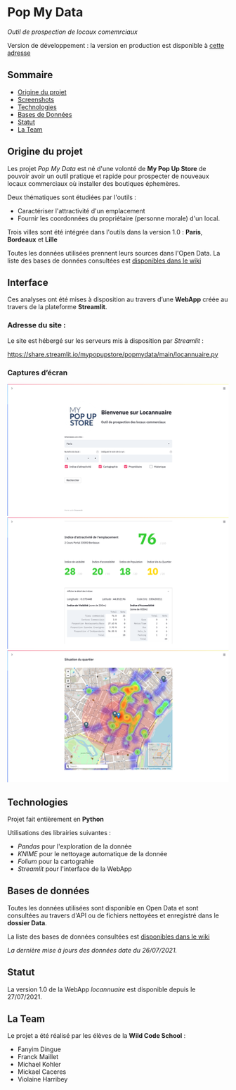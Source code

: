 # Pop My Data
_Outil de prospection de locaux comemrciaux_

Version de développement : la version en production est disponible à [cette adresse](https://github.com/MyPopUpStore/PopMyData)

## Sommaire

* [Origine du projet](#origine-du-projet)
* [Screenshots](#interface)
* [Technologies](#technologies)
* [Bases de Données](#bases-de-données)
* [Statut](#statut)
* [La Team](#la-team)

## Origine du projet

Les projet _Pop My Data_ est né d'une volonté de __My Pop Up Store__ de pouvoir avoir un outil pratique et rapide pour prospecter de nouveaux locaux commerciaux où installer des boutiques éphemères. 

Deux thématiques sont étudiées par l'outils :
- Caractériser l'attractivité d'un emplacement
- Fournir les coordonnées du propriétaire (personne morale) d'un local.

Trois villes sont été intégrée dans l'outils dans la version 1.0 : **Paris**, **Bordeaux** et **Lille**

Toutes les données utilisées prennent leurs sources dans l'Open Data. La liste des  bases de données consultées est [disponibles dans le wiki](https://github.com/MyPopUpStore/PopMyData/wiki/Annexe-:-Les-Bases-de-Données)

## Interface

Ces analyses ont été mises à disposition au travers d’une __WebApp__ créée au travers de la plateforme __Streamlit__.

### Adresse du site :

Le site est hébergé sur les serveurs mis à disposition par *Streamlit* :

https://share.streamlit.io/mypopupstore/popmydata/main/locannuaire.py

### Captures d’écran

![screenshot1](https://raw.githubusercontent.com/MyPopUpStore/PopMyData/main/Ressources%20Wiki/capture1.png)
![screenshot2](https://raw.githubusercontent.com/MyPopUpStore/PopMyData/main/Ressources%20Wiki/Capture2.png)
![screenshot3](https://raw.githubusercontent.com/MyPopUpStore/PopMyData/main/Ressources%20Wiki/Capture3.png)

## Technologies 

Projet fait entièrement en **Python**

Utilisations des librairies suivantes : 
 - *Pandas* pour l'exploration de la donnée
 - *KNIME* pour le nettoyage automatique de la donnée
 - *Folium* pour la cartograhie
 - *Streamlit* pour l'interface de la WebApp

## Bases de données 

Toutes les données utilisées sont disponible en Open Data et sont consultées au travers d'API ou de fichiers nettoyées et enregistré dans le **dossier Data**.

La liste des  bases de données consultées est [disponibles dans le wiki](https://github.com/MyPopUpStore/PopMyData/wiki/Annexe-:-Les-Bases-de-Données)

*La dernière mise à jours des données date du 26/07/2021.*

## Statut

La version 1.0 de la WebApp *locannuaire* est disponible depuis le 27/07/2021.

## La Team

Le projet a été réalisé par les élèves de la **Wild Code School** :
- Fanyim Dingue
- Franck Maillet
- Michael Kohler
- Mickael Caceres
- Violaine Harribey
